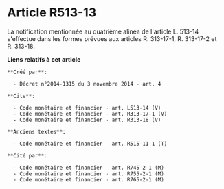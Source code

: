 # Article R513-13

La notification mentionnée au quatrième alinéa de l'article L. 513-14 s'effectue dans les formes prévues aux articles R.
313-17-1, R. 313-17-2 et R. 313-18.

**Liens relatifs à cet article**

	**Créé par**:

	  - Décret n°2014-1315 du 3 novembre 2014 - art. 4

	**Cite**:

	  - Code monétaire et financier - art. L513-14 (V)
	  - Code monétaire et financier - art. R313-17-1 (V)
	  - Code monétaire et financier - art. R313-18 (V)

	**Anciens textes**:

	  - Code monétaire et financier - art. R515-11-1 (T)

	**Cité par**:

	  - Code monétaire et financier - art. R745-2-1 (M)
	  - Code monétaire et financier - art. R755-2-1 (M)
	  - Code monétaire et financier - art. R765-2-1 (M)
